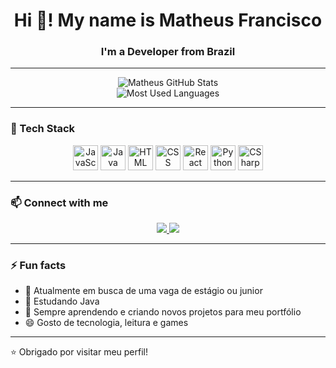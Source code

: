 <h1 align="center">Hi 👋! My name is Matheus Francisco</h1>
<h3 align="center">I'm a Developer from Brazil</h3>

---

<p align="center">
  <img src="https://github-profile-summary-cards.vercel.app/api/cards/profile-details?username=IMTheus&theme=radical" alt="Matheus GitHub Stats"/>
  <br/>
  <img src="https://github-profile-summary-cards.vercel.app/api/cards/repos-per-language?username=IMTheus&theme=radical" alt="Most Used Languages"/>
</p>

---

### 🚀 Tech Stack

<p align="center">
  <img src="https://cdn.jsdelivr.net/gh/devicons/devicon/icons/javascript/javascript-original.svg" height="40" alt="JavaScript"/>
  <img src="https://cdn.jsdelivr.net/gh/devicons/devicon/icons/java/java-original.svg" height="40" alt="Java"/>
  <img src="https://cdn.jsdelivr.net/gh/devicons/devicon/icons/html5/html5-original.svg" height="40" alt="HTML"/>
  <img src="https://cdn.jsdelivr.net/gh/devicons/devicon/icons/css3/css3-original.svg" height="40" alt="CSS"/>
  <img src="https://cdn.jsdelivr.net/gh/devicons/devicon/icons/react/react-original.svg" height="40" alt="React"/>
  <img src="https://cdn.jsdelivr.net/gh/devicons/devicon/icons/python/python-original.svg" height="40" alt="Python"/>
  <img src="https://cdn.jsdelivr.net/gh/devicons/devicon/icons/csharp/csharp-original.svg" height="40" alt="CSharp"/>
</p>

---

### 📫 Connect with me

<p align="center">
  <a href="https://www.instagram.com/ztheeuz/" target="_blank">
    <img src="https://img.shields.io/badge/-Instagram-E4405F?style=for-the-badge&logo=instagram&logoColor=white"/>
  </a>
  <a href="https://www.linkedin.com/in/matheus-francisco-2384a8235/" target="_blank">
    <img src="https://img.shields.io/badge/-LinkedIn-0077B5?style=for-the-badge&logo=linkedin&logoColor=white"/>
  </a>
</p>

---

### ⚡ Fun facts

- 🔭 Atualmente em busca de uma vaga de estágio ou junior  
- 🌱 Estudando Java  
- 🧠 Sempre aprendendo e criando novos projetos para meu portfólio  
- 😄 Gosto de tecnologia, leitura e games  

---

⭐️ Obrigado por visitar meu perfil!
